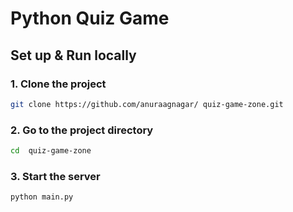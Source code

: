 # Python Quiz Game

## Set up & Run locally

### 1. Clone the project

```bash
git clone https://github.com/anuraagnagar/ quiz-game-zone.git
```

### 2. Go to the project directory

```bash
cd  quiz-game-zone
```

### 3. Start the server

```bash
python main.py
```
